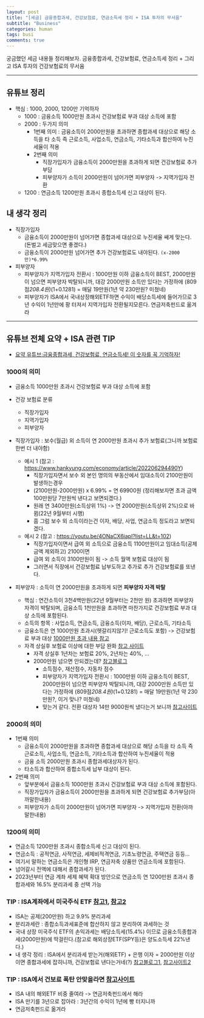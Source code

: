 ```yaml
---
layout: post
title: "[세금] 금융종합과세, 건강보험료, 연금소득세 정리 + ISA 투자의 무서움"
subtitle: "Business"
categories: human
tags: busi
comments: true
---
```


궁금했던 세금 내용들 정리해보자. 금융종합과세, 건강보험료, 연금소득세 정리 + 그리고 ISA 투자의 건강보험료의 무서움

---

## 유튜브 정리
- 핵심 : 1000, 2000, 1200만 기억하자
    - 1000 : 금융소득 1000만원 초과시 건강보험료 부과 대상 소득에 포함
    - 2000 : 두가지 의미
        - 1번째 의미 : 금융소득이 2000만원을 초과하면 종합과세 대상으로 해당 소득을 타 소득 즉 근로소득, 사업소득, 연금소득, 기타소득과 합산하여 누진세율이 적용
        - 2번째 의미
            - 직장가입자가 금융소득이 2000만원을 초과하게 되면 건강보험료 추가부담
            - 피부양자가 소득이 2000만원이 넘어가면 피부양자 -> 지역가입자 전환
    - 1200 : 연금소득 1200만원 초과시 종합소득세 신고 대상이 된다.
  
## 내 생각 정리
- 직장가입자
    - 금융소득이 2000만원이 넘어가면 종합과세 대상으로 누진세율 쌔게 맞는다.(돈벌고 세금맞으면 좋겠다.)
    - 금융소득이 2000만원 넘어가면 추가 건강보험료도 내야된다. ```(x-2000만)*6.99%```
- 피부양자
    - 피부양자가 지역가입자 전환시 : 1000만원 이하 금융소득이 BEST, 2000만원이 넘으면 피부양자 박탈되니까, 대강 2000만원 소득만 있다는 가정하에 (809점*208.4원)*(1+0.1281) = 매달 19만원(1년 약 230만원? 미쳤네)
    - 피부양자가 ISA에서 국내상장해외ETF하면 수익이 배당소득세에 들어가므로 3년 수익이 1년만에 팡 터져서 지역가입자 전환될지모른다. 연금저축펀드로 옮겨라

  
---
  
## 유튜브 전체 요약 + ISA 관련 TIP
- [요약 유튜브:금융종합과세, 건강보험료, 연금소득세! 이 숫자를 꼭 기억하자!](https://www.youtube.com/watch?v=4ONaCX6iapI&list=LL&index=2)
  
### 1000의 의미
- 금융소득 1000만원 초과시 건강보험료 부과 대상 소득에 포함
  
- 건강 보험료 분류
    - 직장가입자
    - 지역가입자
    - 피부양자
  
- 직장가입자 : 보수(월급) 외 소득이 연 2000만원 초과시 추가 보험료(그니까 보험료 한번 더 내야함)
    - 예시 1 (참고 : https://www.hankyung.com/economy/article/202206294490Y)
        - 직장가입자면서 보수 외 본인 명의의 부동산에서 임대소득이 2100만원이 발생하는경우
        - (2100만원-2000만원) x 6.99% = 연 69900원 (정리해보자면 초과 금액 100만원당 7만원씩 낸다고 보면되겠다.)
        - 원래 연 3400만원(소득상위 1%) -> 연 2000만원(소득상위 2%)으로 바뀜(22년 9월부터 시행)
        - 흠 그럼 보수 외 소득이라는건 이자, 배당, 사업, 연금소득 정도라고 보면되겠다.
    - 예시 2 (참고 : https://youtu.be/4ONaCX6iapI?list=LL&t=102)
        - 직장가입자이면서 급여 외 소득으로 금융소득 1100만원이고 임대소득(공제금액 제외하고) 2100이면
        - 급여 외 소득이 3100만원이 됨 -> 소득 월액 보험료 대상이 됨 
        - 그러면서 직장에서 건강보험료 납부도하고 추가로 추가 건강보험료를 또낸다.
  
- 피부양자 : 소득이 연 2000만원을 초과하게 되면 **피부양자 자격 박탈**
    - 핵심 : 연간소득이 3천4백만원(22년 9월부터는 2천만 원) 초과하면 피부양자 자격이 박탈되며, 금융소득 1천만원을 초과하면 마찬가지로 건강보험료 부과 대상 소득에 포함된다.
    - 소득의 항목 : 사업소득, 연금소득, 금융소득(이자, 배당), 근로소득, 기타소득 
    - 금융소득은 연 1000만원 초과시(헷갈리지않기! 근로소득도 포함) -> 건강보험료 부과 대상 [1000만원 초과 내용 참고](https://omoney.kbstar.com/quics?page=C042014&boardId=609&compId=b037807&articleId=118186&bbsMode=view&viewPage=1&articleClass=&searchCondition=title&searchStr=#loading)
    - 자격 상실후 보험료 이상에 대한 부담 완화 [참고 사이트](https://help.3o3.co.kr/hc/ko/articles/14153360049305-2023-%EA%B1%B4%EA%B0%95%EB%B3%B4%ED%97%98%EB%A3%8C-%EC%9D%B8%EC%83%81-%EC%A7%80%EC%97%AD%EA%B0%80%EC%9E%85%EC%9E%90%EB%8F%84-%EC%98%A4%EB%A5%BC%EA%B9%8C-)
        - 자격 상실후 1년차는 보험료 20%, 2년차는 40%, ...
        - 2000만원 넘으면 안되겠는데? [참고블로그](https://blog.naver.com/wowgirl815/222989909815)
            - 소득점수, 재산점수, 자동차 점수
            - 피부양자가 지역가입자 전환시 : 1000만원 이하 금융소득이 BEST, 2000만원이 넘으면 피부양자 박탈되니까, 대강 2000만원 소득만 있다는 가정하에 (809점*208.4원)*(1+0.1281) = 매달 19만원(1년 약 230만원?, 이거 맞나? 미쳤네)
            - 맞는거 같다. 전환 대상자 14만 9000원씩 냈다는거 보니까 [참고사이트](https://www.joongang.co.kr/article/25098174#home)
  
### 2000의 의미
- 1번째 의미
    - 금융소득이 2000만원을 초과하면 종합과세 대상으로 해당 소득을 타 소득 즉 근로소득, 사업소득, 연금소득, 기타소득과 합산하여 누진세율이 적용
    - 금융 소득 2000만원 초과시 종합과세대상자가 된다.
    - 타소득과 합산하여 종합소득세 납부 대상이 된다.
- 2번째 의미
    - 앞부분에서 금융소득 1000만원 초과시 건강보험료 부과 대상 소득에 포함된다.
    - 직장가입자가 금융소득이 2000만원을 초과하게 되면 건강보험료 추가부담(아까말한내용)
    - 피부양자가 소득이 2000만원이 넘어가면 피부양자 -> 지역가입자 전환(아까말한내용)

### 1200의 의미
- 연금소득 1200만원 초과시 종합소득세 신고 대상이 된다.
- 연금소득 : 공적연금, 사적연금, 세제비적격연금, 기초노령연금, 주택연금 등등...
- 여기서 말하는 연금소득은 개인형 IRP, 연금저축 상품만 연금소득에 포함된다.
- 넘어갈시 전액에 대해서 종합과세가 된다.
- 2023년부터 연금 계좌 세제 혜택 확대 방안으로 연금소득 연 1200만원 초과시 종합과세와 16.5% 분리과세 중 선택 가능
  
### TIP : ISA계좌에서 미국주식 ETF [참고1](https://parkpositiveitcloud.tistory.com/142), [참고2](https://securities.miraeasset.com/public/mw/blog/html/20210420111222.html?ver=20210430155926)
- ISA는 공제(200만원) 하고 9.9% 분리과세
- 분리과세란 : 종합소득과세표준에 합산하지 않고 분리하여 과세하는 것
- 국내 상장 미국주식 ETF의 손익과세는 배당소득세(15.4%) 이므로 금융소득종합과세(2000만원)에 딱걸린다.(참고로 해외상장ETF(SPY등)은 양도소득세 22%낸다.)
- 내 생각 정리 : ISA에서 분리과세 받는거(해외ETF) + 은행 이자 = 2000만원 이상이면 종합과세에 잡히니까, 건강보험료 낸다는거네(?) [참고블로그1](https://blog.naver.com/tackhyun88/222716400103), [참고사이트2](https://www.hankyung.com/finance/article/202109157436i)
  
### TIP : ISA에서 건보료 폭탄 안맞을라면 [참고사이트](https://www.waffle.today/articles/20210817-1)
- ISA 내의 해외ETF 비중 줄여라 -> 연금저축펀드에서 해라
- ISA 만기를 3년으로 잡아라 : 3년간의 수익이 1년에 빵 터지니까
- 연금저축펀드로 옮겨라
